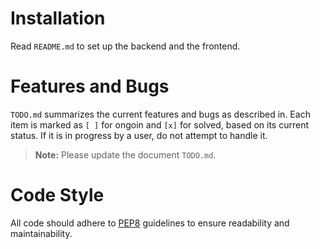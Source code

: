 # Installation

Read `README.md` to set up the backend and the frontend.

# Features and Bugs

`TODO.md` summarizes the current features and bugs as described in. Each item is marked as `[ ]` for ongoin and `[x]` for solved, based on its current status. If it is in progress by a user, do not attempt to handle it.

> **Note:** Please update the document `TODO.md`.

# Code Style

All code should adhere to [PEP8](https://www.python.org/dev/peps/pep-0008/) guidelines to ensure readability and maintainability.
